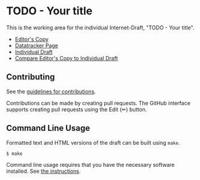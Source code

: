 # TODO - Your title

This is the working area for the individual Internet-Draft, "TODO - Your title".

* [Editor's Copy](https://garyillyes.github.io/ietf-rep-ext/#go.draft-illyes-repext.html)
* [Datatracker Page](https://datatracker.ietf.org/doc/draft-illyes-repext)
* [Individual Draft](https://datatracker.ietf.org/doc/html/draft-illyes-repext)
* [Compare Editor's Copy to Individual Draft](https://garyillyes.github.io/ietf-rep-ext/#go.draft-illyes-repext.diff)


## Contributing

See the
[guidelines for contributions](https://github.com/garyillyes/ietf-rep-ext/blob/main/CONTRIBUTING.md).

Contributions can be made by creating pull requests.
The GitHub interface supports creating pull requests using the Edit (✏) button.


## Command Line Usage

Formatted text and HTML versions of the draft can be built using `make`.

```sh
$ make
```

Command line usage requires that you have the necessary software installed.  See
[the instructions](https://github.com/martinthomson/i-d-template/blob/main/doc/SETUP.md).

